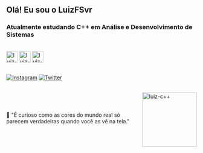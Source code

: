 ## Olá! Eu sou o LuizFSvr 
### Atualmente estudando C++ em Análise e Desenvolvimento de Sistemas
<div style="display: inline_block"><br>
            <img align="center" alt="luiz-py" height="30" width"40" src="https://cdn.jsdelivr.net/gh/devicons/devicon/icons/python/python-original.svg" />
            <img align="center" alt="luiz-js" height="30" width"40" src="https://cdn.jsdelivr.net/gh/devicons/devicon/icons/javascript/javascript-original.svg" />
            <img align="center" alt="luiz-c++" height="30" width"40" src="https://cdn.jsdelivr.net/gh/devicons/devicon/icons/cplusplus/cplusplus-original.svg" />
</div><br>

[![Instagram](https://img.shields.io/badge/Instagram-E4405F?style=for-the-badge&logo=instagram&logoColor=white)](https://www.instagram.com/luizfsvr/)
[![Twitter](https://img.shields.io/badge/Twitter-1DA1F2?style=for-the-badge&logo=twitter&logoColor=white)](https://twitter.com/LuizFSvr)<br><br>

<div>
            <img align="right" alt="luiz-c++" height="144" width"32" src="https://im2.ezgif.com/tmp/ezgif-2-ed72df20da.gif" />
</div><br><br><br>
💬 "É curioso como as cores do mundo real só parecem verdadeiras quando você as vê na tela."
